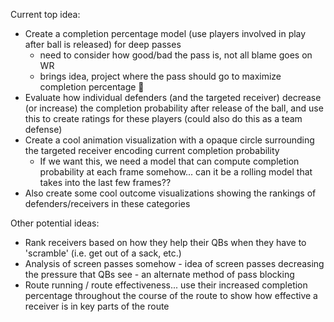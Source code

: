 Current top idea:
- Create a completion percentage model (use players involved in play after ball is released) for deep passes
	- need to consider how good/bad the pass is, not all blame goes on WR
	- brings idea, project where the pass should go to maximize completion percentage 👀
- Evaluate how individual defenders (and the targeted receiver) decrease (or increase) the completion probability after release of the ball, and use this to create ratings for these players (could also do this as a team defense)
- Create a cool animation visualization with a opaque circle surrounding the targeted receiver encoding current completion probability
	- If we want this, we need a model that can compute completion probability at each frame somehow... can it be a rolling model that takes into the last few frames??
- Also create some cool outcome visualizations showing the rankings of defenders/receivers in these categories

Other potential ideas:
- Rank receivers based on how they help their QBs when they have to 'scramble' (i.e. get out of a sack, etc.)
- Analysis of screen passes somehow - idea of screen passes decreasing the pressure that QBs see - an alternate method of pass blocking
- Route running / route effectiveness... use their increased completion percentage throughout the course of the route to show how effective a receiver is in key parts of the route



